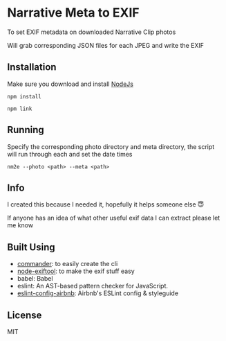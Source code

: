 # Narrative Meta to EXIF

To set EXIF metadata on downloaded Narrative Clip photos

Will grab corresponding JSON files for each JPEG and write the EXIF

## Installation

Make sure you download and install [NodeJs](https://nodejs.org/en/download/)

```
npm install
```

```
npm link
```

## Running

Specify the corresponding photo directory and meta directory, the script will run through each and set the date times

```
nm2e --photo <path> --meta <path>
```

## Info

I created this because I needed it, hopefully it helps someone else 😇

If anyone has an idea of what other useful exif data I can extract please let me know

## Built Using

- [commander](https://github.com/tj/commander.js): to easily create the cli
- [node-exiftool](https://github.com/Sobesednik/node-exiftool): to make the exif stuff easy
- babel: Babel
- eslint: An AST-based pattern checker for JavaScript.
- [eslint-config-airbnb](https://github.com/airbnb/javascript): Airbnb&#39;s ESLint config & styleguide


## License

MIT